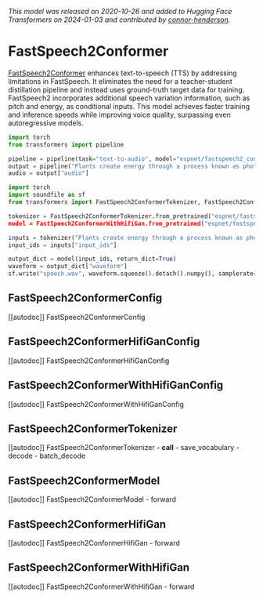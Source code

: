 <!--Copyright 2023 The HuggingFace Team. All rights reserved.

Licensed under the Apache License, Version 2.0 (the "License"); you may not use this file except in compliance with
the License. You may obtain a copy of the License at

http://www.apache.org/licenses/LICENSE-2.0

Unless required by applicable law or agreed to in writing, software distributed under the License is distributed on
an "AS IS" BASIS, WITHOUT WARRANTIES OR CONDITIONS OF ANY KIND, either express or implied. See the License for the
specific language governing permissions and limitations under the License.
-->
*This model was released on 2020-10-26 and added to Hugging Face Transformers on 2024-01-03 and contributed by [connor-henderson](https://huggingface.co/connor-henderson).*

# FastSpeech2Conformer

[FastSpeech2Conformer](https://huggingface.co/papers/2010.13956) enhances text-to-speech (TTS) by addressing limitations in FastSpeech. It eliminates the need for a teacher-student distillation pipeline and instead uses ground-truth target data for training. FastSpeech2 incorporates additional speech variation information, such as pitch and energy, as conditional inputs. This model achieves faster training and inference speeds while improving voice quality, surpassing even autoregressive models.

<hfoptions id="usage">
<hfoption id="Pipeline">

```py
import torch
from transformers import pipeline

pipeline = pipeline(task="text-to-audio", model="espnet/fastspeech2_conformer_with_hifigan", dtype="auto")
output = pipeline("Plants create energy through a process known as photosynthesis.")
audio = output["audio"]
```

</hfoption>
<hfoption id="FastSpeech2ConformerWithHifiGan">

```py
import torch
import soundfile as sf
from transformers import FastSpeech2ConformerTokenizer, FastSpeech2ConformerWithHifiGan

tokenizer = FastSpeech2ConformerTokenizer.from_pretrained("espnet/fastspeech2_conformer_with_hifigan"")
model = FastSpeech2ConformerWithHifiGan.from_pretrained("espnet/fastspeech2_conformer_with_hifigan", dtype="auto")

inputs = tokenizer("Plants create energy through a process known as photosynthesis.", return_tensors="pt")
input_ids = inputs["input_ids"]

output_dict = model(input_ids, return_dict=True)
waveform = output_dict["waveform"]
sf.write("speech.wav", waveform.squeeze().detach().numpy(), samplerate=22050)
```

</hfoption>
</hfoptions>

## FastSpeech2ConformerConfig

[[autodoc]] FastSpeech2ConformerConfig

## FastSpeech2ConformerHifiGanConfig

[[autodoc]] FastSpeech2ConformerHifiGanConfig

## FastSpeech2ConformerWithHifiGanConfig

[[autodoc]] FastSpeech2ConformerWithHifiGanConfig

## FastSpeech2ConformerTokenizer

[[autodoc]] FastSpeech2ConformerTokenizer
    - __call__
    - save_vocabulary
    - decode
    - batch_decode

## FastSpeech2ConformerModel

[[autodoc]] FastSpeech2ConformerModel
    - forward

## FastSpeech2ConformerHifiGan

[[autodoc]] FastSpeech2ConformerHifiGan
    - forward

## FastSpeech2ConformerWithHifiGan

[[autodoc]] FastSpeech2ConformerWithHifiGan
    - forward
